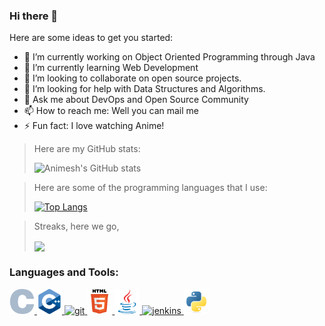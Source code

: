 ### Hi there 👋

Here are some ideas to get you started:

- 🔭 I’m currently working on Object Oriented Programming through Java
- 🌱 I’m currently learning Web Development
- 👯 I’m looking to collaborate on open source projects.
- 🤔 I’m looking for help with Data Structures and Algorithms.
- 💬 Ask me about DevOps and Open Source Community
- 📫 How to reach me: Well you can mail me 
- ⚡ Fun fact: I love watching Anime!

>Here are my GitHub stats:
>
>![Animesh's GitHub stats](https://github-readme-stats.vercel.app/api?username=animesh-deka&theme=midnight-purple&show_icons=true) 


>Here are some of the programming languages that I use:
>
>>
>[![Top Langs](https://github-readme-stats.vercel.app/api/top-langs/?username=animesh-deka&theme=midnight-purple&layout=compact)](https://github.com/animesh-deka/github-readme-stats)

>Streaks, here we go, 
>
><p><img align="center" src="https://github-readme-streak-stats.herokuapp.com/?user=animesh-deka&theme=midnight-purple" /></p>


<h3 align="left">Languages and Tools:</h3>
<p align="left"> <a href="https://www.cprogramming.com/" target="_blank"> <img src="https://raw.githubusercontent.com/devicons/devicon/master/icons/c/c-original.svg" alt="c" width="40" height="40"/> </a> <a href="https://www.w3schools.com/cpp/" target="_blank"> <img src="https://raw.githubusercontent.com/devicons/devicon/master/icons/cplusplus/cplusplus-original.svg" alt="cplusplus" width="40" height="40"/> </a> <a href="https://git-scm.com/" target="_blank"> <img src="https://www.vectorlogo.zone/logos/git-scm/git-scm-icon.svg" alt="git" width="40" height="40"/> </a> <a href="https://www.w3.org/html/" target="_blank"> <img src="https://raw.githubusercontent.com/devicons/devicon/master/icons/html5/html5-original-wordmark.svg" alt="html5" width="40" height="40"/> </a> <a href="https://www.java.com" target="_blank"> <img src="https://raw.githubusercontent.com/devicons/devicon/master/icons/java/java-original.svg" alt="java" width="40" height="40"/> </a> <a href="https://www.jenkins.io" target="_blank"> <img src="https://www.vectorlogo.zone/logos/jenkins/jenkins-icon.svg" alt="jenkins" width="40" height="40"/> </a> <a href="https://www.python.org" target="_blank"> <img src="https://raw.githubusercontent.com/devicons/devicon/master/icons/python/python-original.svg" alt="python" width="40" height="40"/> </a> </p>
